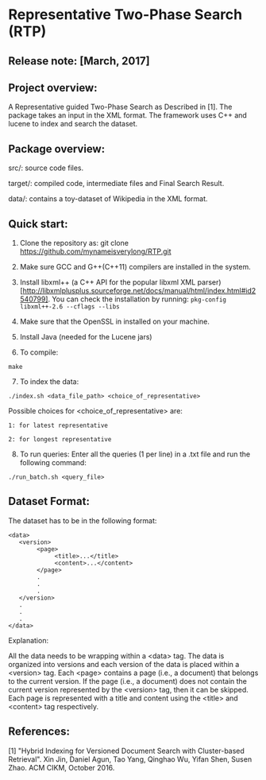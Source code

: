 Representative Two-Phase Search (RTP)
=======================================
Release note: [March, 2017]
-----------------

Project overview:
-----------------
A Representative guided Two-Phase Search as Described in [1]. The package takes an input in the XML format. The framework uses C++ and lucene to index and search the dataset.

Package overview:
-----------------

src/: source code files.

target/: compiled code, intermediate files and Final Search Result.

data/: contains a toy-dataset of Wikipedia in the XML format. 

Quick start:
------------

1) Clone the repository as: git clone https://github.com/mynameisverylong/RTP.git

2) Make sure GCC and G++(C++11) compilers are installed in the system.

3) Install libxml++ (a C++ API for the popular libxml XML parser)[http://libxmlplusplus.sourceforge.net/docs/manual/html/index.html#id2540799]. You can check the installation by running: `pkg-config libxml++-2.6 --cflags --libs` 

4) Make sure that the OpenSSL in installed on your machine.

5) Install Java (needed for the Lucene jars)

6) To compile:

`make`

7) To index the data:

`./index.sh <data_file_path> <choice_of_representative>`

Possible choices for &lt;choice_of_representative&gt; are:

	1: for latest representative

	2: for longest representative

8) To run queries: Enter all the queries (1 per line) in a .txt file and run the following command:

`./run_batch.sh <query_file>`

Dataset Format:
------------
The dataset has to be in the following format:
<pre><code>&lt;data&gt;
   &lt;version&gt;
        &lt;page&gt;
             &lt;title&gt;...&lt;/title&gt;
             &lt;content&gt;...&lt;/content&gt;
        &lt;/page&gt;
        .
        .
        .
   &lt;/version&gt;
   .
   .
   .
&lt;/data&gt;</code></pre>

Explanation:

All the data needs to be wrapping within a &lt;data&gt; tag. The data is organized into versions and each version of the data is placed within a &lt;version&gt; tag. Each &lt;page&gt; contains a page (i.e., a document) that belongs to the current version. If the page (i.e., a document) does not contain the current version represented by the &lt;version&gt; tag, then it can be skipped.  Each page is represented with a title and content using the &lt;title&gt; and &lt;content&gt; tag respectively.

References:
-----------

[1]  "Hybrid Indexing for Versioned Document Search with Cluster-based Retrieval". Xin Jin, Daniel Agun, Tao Yang, Qinghao Wu, Yifan Shen, Susen Zhao. ACM CIKM, October 2016.
